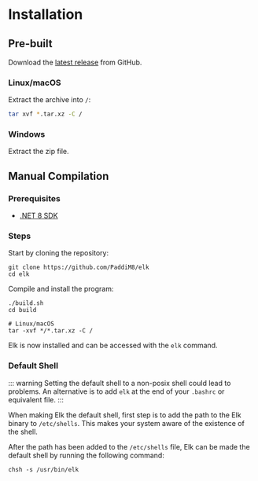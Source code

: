 # Installation

## Pre-built

Download the [latest release](https://github.com/PaddiM8/elk/releases/latest/) from GitHub.

### Linux/macOS
Extract the archive into `/`:
```bash
tar xvf *.tar.xz -C /
```

### Windows
Extract the zip file.

## Manual Compilation

### Prerequisites

* [.NET 8 SDK](https://dotnet.microsoft.com/en-us/download/dotnet/7.0)

### Steps

Start by cloning the repository:

```shell
git clone https://github.com/PaddiM8/elk
cd elk
```

Compile and install the program:

```shell
./build.sh
cd build

# Linux/macOS
tar -xvf */*.tar.xz -C /
```

Elk is now installed and can be accessed with the `elk` command.

### Default Shell

::: warning
Setting the default shell to a non-posix shell could lead to problems.
An alternative is to add `elk` at the end of your `.bashrc` or equivalent
file.
:::

When making Elk the default shell, first step is to add the path to the Elk binary to `/etc/shells`.
This makes your system aware of the existence of the shell.

After the path has been added to the `/etc/shells` file, Elk can be made the 
default shell by running the following command:

```shell
chsh -s /usr/bin/elk
```
